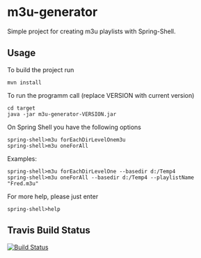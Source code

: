 # m3u-generator #

Simple project for creating m3u playlists with Spring-Shell.

## Usage ##

To build the project run

    mvn install

To run the programm call (replace VERSION with current version)

    cd target
    java -jar m3u-generator-VERSION.jar

On Spring Shell you have the following options

    spring-shell>m3u forEachDirLevelOnem3u
    spring-shell>m3u oneForAll
    
Examples:

    spring-shell>m3u forEachDirLevelOne --basedir d:/Temp4
    spring-shell>m3u oneForAll --basedir d:/Temp4 --playlistName "Fred.m3u"

For more help, please just enter

    spring-shell>help

## Travis Build Status ##
[![Build Status](https://travis-ci.org/fred4jupiter/m3u-generator.svg?branch=master)](https://travis-ci.org/fred4jupiter/m3u-generator)
